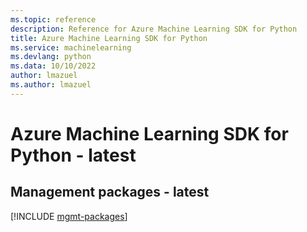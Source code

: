 ```yaml
---
ms.topic: reference
description: Reference for Azure Machine Learning SDK for Python
title: Azure Machine Learning SDK for Python
ms.service: machinelearning
ms.devlang: python
ms.data: 10/10/2022
author: lmazuel
ms.author: lmazuel
---
```

# Azure Machine Learning SDK for Python - latest

## Management packages - latest
[!INCLUDE [mgmt-packages](machine-learning-mgmt-index.md)]